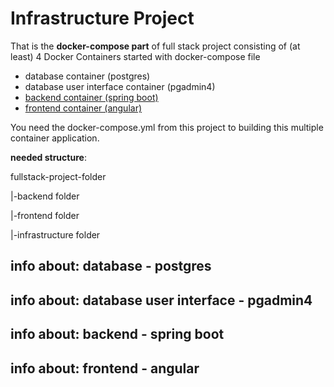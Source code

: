 # Infrastructure Project 

That is the **docker-compose part** of full stack project consisting of (at least) 4 Docker Containers 
started with docker-compose file
- database container (postgres)
- database user interface container (pgadmin4)
- [backend container (spring boot)](https://github.com/val3ri/springboot-project-template)
- [frontend container (angular)](https://github.com/val3ri/angular-project-template)

You need the docker-compose.yml from this project to building this multiple container application.

**needed structure**:

fullstack-project-folder

|-backend folder

|-frontend folder 

|-infrastructure folder


## info about: database - postgres

## info about: database user interface - pgadmin4

## info about: backend - spring boot

## info about: frontend - angular 